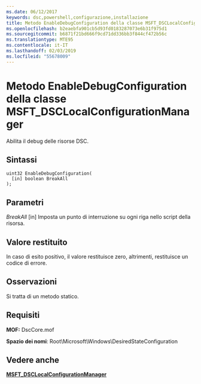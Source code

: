 ```yaml
---
ms.date: 06/12/2017
keywords: dsc,powershell,configurazione,installazione
title: Metodo EnableDebugConfiguration della classe MSFT_DSCLocalConfigurationManager
ms.openlocfilehash: b2eaebfa901cb5d93fd0183287073e6b31f975d1
ms.sourcegitcommit: b6871f21bd666f9cd71dd336bb3f844cf472b56c
ms.translationtype: MTE95
ms.contentlocale: it-IT
ms.lasthandoff: 02/03/2019
ms.locfileid: "55678009"
---
```

# <a name="enabledebugconfiguration-method-of-the-msftdsclocalconfigurationmanager-class"></a>Metodo EnableDebugConfiguration della classe MSFT_DSCLocalConfigurationManager

Abilita il debug delle risorse DSC.

## <a name="syntax"></a>Sintassi

```mof
uint32 EnableDebugConfiguration(
  [in] boolean BreakAll
);
```

## <a name="parameters"></a>Parametri

*BreakAll* \[in\] Imposta un punto di interruzione su ogni riga nello script della risorsa.

## <a name="return-value"></a>Valore restituito

In caso di esito positivo, il valore restituisce zero, altrimenti, restituisce un codice di errore.

## <a name="remarks"></a>Osservazioni

Si tratta di un metodo statico.

## <a name="requirements"></a>Requisiti

**MOF:** DscCore.mof

**Spazio dei nomi**: Root\Microsoft\Windows\DesiredStateConfiguration

## <a name="see-also"></a>Vedere anche

[**MSFT_DSCLocalConfigurationManager**](msft-dsclocalconfigurationmanager.md)
